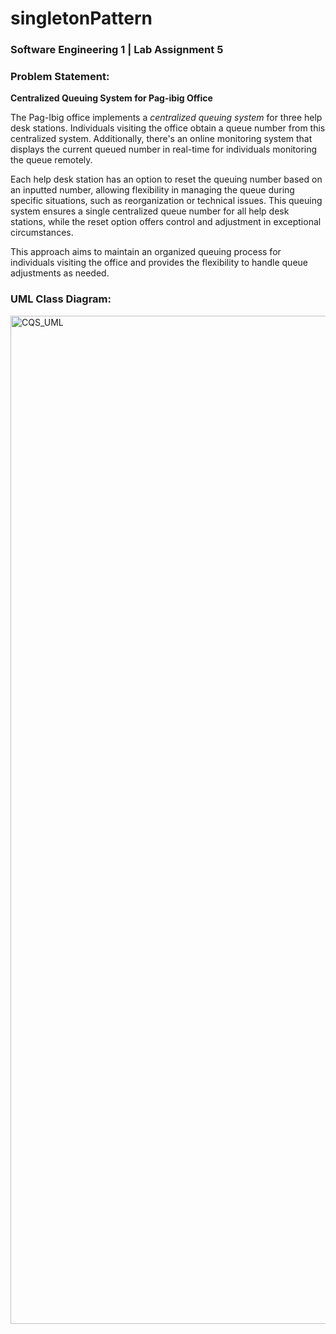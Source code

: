 # singletonPattern
<h3>Software Engineering 1 | Lab Assignment 5</h3>
<h3>Problem Statement:</h3>

<b>Centralized Queuing System for Pag-ibig Office</b>

The Pag-Ibig office implements a <i>centralized queuing system</i> for three help desk stations. Individuals visiting the office obtain a queue number from this centralized system. Additionally, there's an online monitoring system that displays the current queued number in real-time for individuals monitoring the queue remotely.

Each help desk station has an option to reset the queuing number based on an inputted number, allowing flexibility in managing the queue during specific situations, such as reorganization or technical issues. This queuing system ensures a single centralized queue number for all help desk stations, while the reset option offers control and adjustment in exceptional circumstances.

This approach aims to maintain an organized queuing process for individuals visiting the office and provides the flexibility to handle queue adjustments as needed.

<h3>UML Class Diagram:</h3>
<img width="1429" height="1613" alt="CQS_UML" src="https://github.com/user-attachments/assets/7fd85e76-1c45-4801-ae91-99cbb0aa1017" />
